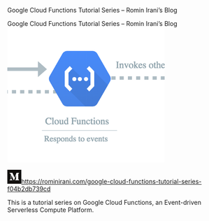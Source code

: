 Google Cloud Functions Tutorial Series – Romin Irani’s Blog

Google Cloud Functions Tutorial Series – Romin Irani’s Blog
![](../_resources/7f8dd57a3efb4e137af622db743b4c70.png)

![](../_resources/a59c6579e2ce83f917bf56063cfff56c.png)https://rominirani.com/google-cloud-functions-tutorial-series-f04b2db739cd

This is a tutorial series on Google Cloud Functions, an Event-driven Serverless Compute Platform.